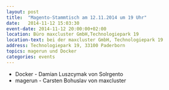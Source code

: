 ```yaml
---
layout: post
title:  "Magento-Stammtisch am 12.11.2014 um 19 Uhr"
date:   2014-11-12 15:03:30
event-date: 2014-11-12 20:00:00+02:00
location: Büro maxcluster GmbH,Technologiepark 19
location-text: bei der maxcluster GmbH, Technologiepark 19
address: Technologiepark 19, 33100 Paderborn
topics: magerun und Docker
categories: events
---
```


*  Docker - Damian Luszcymak von Solrgento
*  magerun - Carsten Bohuslav von maxcluster
